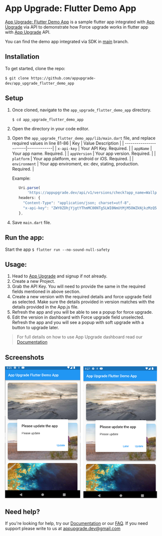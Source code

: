 # App Upgrade: Flutter Demo App

[App Upgrade: Flutter Demo App](https://github.com/appupgrade-dev/app_upgrade_flutter_demo_app) is a sample flutter app integrated with [App Upgrade](https://appupgrade.dev) via API to demonstrate how Force upgrade works in flutter app with [App Upgrade](https://appupgrade.dev) API.

You can find the demo app integrated via SDK in [main](https://github.com/appupgrade-dev/app-upgrade-assets) branch.

## Installation

To get started, clone the repo:

`$ git clone https://github.com/appupgrade-dev/app_upgrade_flutter_demo_app`

## Setup

1. Once cloned, navigate to the `app_upgrade_flutter_demo_app` directory.

   `$ cd app_upgrade_flutter_demo_app`

2. Open the directory in your code editor.

3. Open the `app_upgrade_flutter_demo_app/lib/main.dart` file, and replace required values in line 81-86
   | Key                   | Value Description |
   | -----------------------|-------------|
   | `x-api-key`     | Your API Key. Required. |
   | `appName`  | Your app name. Required. |
   | `appVersion`  | Your app version. Required. |
   | `platform`  | Your app platform, ex: android or iOS. Required. |
   | `environment`  | Your app enviroment, ex: dev, stating, production. Required. |

   Example:

   ```js
      Uri.parse(
          'https://appupgrade.dev/api/v1/versions/check?app_name=Wallpaper app&app_version=1.0.0&platform=android&environment=production'),
      headers: {
        "Content-Type": "application/json; charset=utf-8",
        "x-api-key": "ZWY0ZDhjYjgtYThmMC00NTg5LWI0NmUtMjM5OWZkNjkzMzQ5"
      },
   ```

4. Save `main.dart` file.

## Run the app:
   Start the app
   `$ flutter run --no-sound-null-safety`

## Usage:   

1. Head to [App Upgrade](https://appupgrade.dev) and signup if not already.
2. Create a new Project.
3. Grab the API Key. You will need to provide the same in the required fields mentioned in above section.
4. Create a new version with the required details and force upgrade field as selected. Make sure the details provided in version matches with the details provided in the App.js file.
5. Refresh the app and you will be able to see a popup for force upgrade.
6. Edit the version in dashboard with Force upgrade field unselected. Refresh the app and you will see a popup with soft upgrade with a button to upgrade later.
 > For full details on how to use App Upgrade dashboard read our [Documentation](https://appupgrade.dev/docs)

## Screenshots
 ![forceupgrade_flutter](https://raw.githubusercontent.com/appupgrade-dev/app-upgrade-assets/main/images/forceupgrade_flutter.png)

## Need help?

If you're looking for help, try our [Documentation](https://appupgrade.dev/docs/) or our [FAQ](https://appupgrade.dev/docs/app-upgrade-faq).
If you need support please write to us at appupgrade.dev@gmail.com
